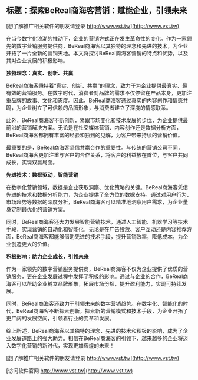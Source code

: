 ## **标题：探索BeReal商海客营销：赋能企业，引领未来**

[想了解推广相关软件的朋友请登录 http://www.vst.tw](http://www.vst.tw)

在当今数字化浪潮的推动下，企业的营销方式正在发生革命性的变化。作为一家领先的数字营销服务提供商，BeReal商海客以其独特的理念和先进的技术，为企业开拓了一片全新的营销天地。本文将探讨BeReal商海客营销的特点和优势，以及其对企业发展的积极影响。

**独特理念：真实、创新、共赢**

BeReal商海客秉持着“真实、创新、共赢”的理念，致力于为企业提供最真实、最有效的营销服务。在数字时代，消费者对品牌的需求不仅停留在产品本身，更加注重品牌的故事、文化和态度。因此，BeReal商海客通过真实的内容创作和情感共鸣，为企业树立了可信赖的品牌形象，与消费者建立了深度的情感联系。

此外，BeReal商海客不断创新，紧跟市场变化和技术发展的步伐，为企业提供最前沿的营销解决方案。无论是在社交媒体营销、内容创作还是数据分析方面，BeReal商海客都拥有丰富的经验和独到的见解，为客户带来持续的营销价值。

最重要的是，BeReal商海客坚信共赢合作的重要性。与传统的营销公司不同，BeReal商海客更加注重与客户的合作关系，将客户的利益放在首位，与客户共同成长，实现双赢局面。

**先进技术：数据驱动，智能营销**

在数字化营销领域，数据是企业获取洞察、优化策略的关键。BeReal商海客凭借先进的技术和数据分析能力，为企业提供了全方位的数据支持。通过对用户行为、市场趋势等数据的深度分析，BeReal商海客可以精准地洞察用户需求，为企业量身定制最优化的营销方案。

同时，BeReal商海客还大力发展智能营销技术，通过人工智能、机器学习等技术手段，实现营销的自动化和智能化。无论是在广告投放、客户互动还是内容推荐方面，BeReal商海客都能够借助先进的技术手段，提升营销效率，降低成本，为企业创造更大的价值。

**积极影响：助力企业成长，引领未来**

作为一家领先的数字营销服务提供商，BeReal商海客不仅为企业提供了优质的营销服务，更在企业发展过程中发挥了积极的影响。通过与企业的合作，BeReal商海客可以帮助企业树立品牌形象，拓展市场份额，提升盈利能力，实现可持续发展。

同时，BeReal商海客还致力于引领未来的数字营销趋势。在数字化、智能化的时代，BeReal商海客不断探索创新，探索新的营销模式和技术手段，为企业开拓了更广阔的发展空间，引领着行业的变革和发展。

综上所述，BeReal商海客以其独特的理念、先进的技术和积极的影响，成为了企业发展道路上的强大助力。相信在BeReal商海客的引领下，越来越多的企业将迈入数字化营销的新时代，实现更加辉煌的未来！

[想了解推广相关软件的朋友请登录 http://www.vst.tw](http://www.vst.tw)


[访问软件官网 http://www.vst.tw](http://www.vst.tw)
